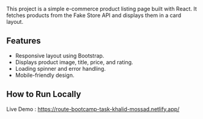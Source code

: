 This project is a simple e-commerce product listing page built with React. It fetches products from the Fake Store API and displays them in a card layout.

## Features
- Responsive layout using Bootstrap.
- Displays product image, title, price, and rating.
- Loading spinner and error handling.
- Mobile-friendly design.

## How to Run Locally
Live Demo : https://route-bootcamp-task-khalid-mossad.netlify.app/
